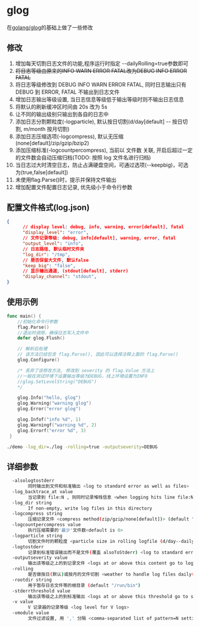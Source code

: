 glog
====

在[golang/glog](https://github.com/golang/glog)的基础上做了一些修改

## 修改

1. 增加每天切割日志文件的功能,程序运行时指定 --dailyRolling=true参数即可
2. ~~将日志等级由原来的INFO WARN ERROR FATAL改为DEBUG INFO ERROR FATAL~~
2. 将日志等级修改到 DEBUG INFO WARN ERROR FATAL, 同时日志输出只有 DEBUG 到 ERROR, FATAL 不输出到日志文件
3. 增加日志输出等级设置, 当日志信息等级低于输出等级时则不输出日志信息
4. 将默认的刷新缓冲区时间由 20s 改为 5s
5. 让不同的输出级别只输出到各自的日志中
6. 添加日志分割颗粒度(-logparticle), 默认按日切割(d/day[default] -- 按日切割, m/month 按月切割)
7. 添加日志压缩选项(-logcompress), 默认无压缩(none[default]/zip/gzip/bzip2)
8. 添加压缩标准(-logcountpercompress), 当前以 文件数 关联, 开启后超过一定的文件数会自动压缩归档(TODO: 按照 log 文件名进行归档)
9. 当日志过大时清空日志，防止占满硬盘空间，可通过选项(--keepbig)，可选为(true,false[default])
10. 未使用flag.Parse()时，提示并保持文件输出
11. 增加配置文件配置日志记录, 优先级小于命令行参数

## 配置文件格式(log.json)

```json
{
      // display level: debug, info, warning, error[default], fatal
      "display_level": "error",
      // 文件记录等级: debug, info[default], warning, error, fatal
      "output_level": "info",
      // 日志路径, 默认临时文件夹
      "log_dir": "/tmp",
      // 是否保留大文件, 默认false
      "keep_big": "false",
      // 显示输出通道, (stdout[default], stderr)
      "display_channel": "stdout",
}
```

## 使用示例

```go
func main() {
    //初始化命令行参数
    flag.Parse()
    //退出时调用，确保日志写入文件中
    defer glog.Flush()

    // 解析后处理
    // 该方法已经包含 flag.Parse(), 因此可以选择注释上面的 flag.Parse()
    glog.Configure()

    /* 丢弃了该修改方法, 修改到 severity 的 flag.Value 方法上
    //一般在测试环境下设置输出等级为DEBUG，线上环境设置为INFO
    //glog.SetLevelString("DEBUG")
    */

    glog.Info("hello, glog")
    glog.Warning("warning glog")
    glog.Error("error glog")

    glog.Infof("info %d", 1)
    glog.Warningf("warning %d", 2)
    glog.Errorf("error %d", 3)
 }

```

```bash
./demo -log_dir=./log -rolling=true -outputseverity=DEBUG
```

## 详细参数

```bash
  -alsologtostderr
    	同时输出到文件和标准输出 <log to standard error as well as files>
  -log_backtrace_at value
    	当记录到 file:N , 则同时记录堆栈信息 <when logging hits line file:N, emit a stack trace>
  -log_dir string
    	If non-empty, write log files in this directory
  -logcompress string
    	压缩记录文件 <compress method(zip/gzip/none[default])> (default "none")
  -logcountpercompress value
        执行压缩需要的'最少'文件数<default is 0>
  -logparticle string
    	切割文件时的颗粒度 <particle size in rolling logfile (d/day--daily[default], m/month--monthly)> (default "d")
  -logtostderr
    	记录到标准错误输出而不是文件(覆盖 alsoToStderr) <log to standard error instead of files(cover alsoToStderr)>
  -outputseverity value
    	输出该等级之上的到记录文件 <logs at or above this content go to log file>
  -rolling
    	是否做按日(默认)或按月的文件切割 <weather to handle log files daily(default) or monthly>
  -rootdir string
    	用于暂存日志文件等的根目录 (default "/run/bin")
  -stderrthreshold value
    	输出该等级之上的到标准输出 <logs at or above this threshold go to stderr>
  -v value
    	V 记录器的记录等级 <log level for V logs>
  -vmodule value
    	文件过滤设置, 用 ',' 分隔 <comma-separated list of pattern=N settings for file-filtered logging>
```
